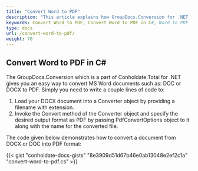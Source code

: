 ```yaml
---
title: "Convert Word to PDF"
description: "This article explains how GroupDocs.Conversion for .NET (which is a part of Conholdate.Total for .NET) supports Word conversion to PDF."
keywords: Convert Word to PDF, Convert Word to PDF in C#, Word to PDF
type: docs
url: /convert-word-to-pdf/
weight: 70
---
```


## Convert Word to PDF in C#

The GroupDocs.Conversion which is a part of Conholdate.Total for .NET gives you an easy way to convert MS Word documents such as: DOC or DOCX to PDF. Simply you need to write a couple lines of code to:

1. Load your DOCX document into a Converter object by providing a filename with extension.
2. Invoke the Convert method of the Converter object and specify the desired output format as PDF by passing PdfConvertOptions object to it along with the name for the converted file.  
  
The code given below demonstrates how to convert a document from DOCX or DOC into PDF format:

{{< gist "conholdate-docs-gists" "8e3909d51d67b46e0ab13048e2ef2c1a" "convert-word-to-pdf.cs" >}}











